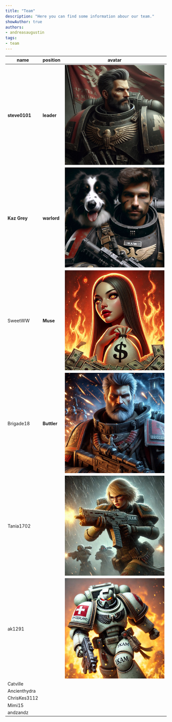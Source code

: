 ```yaml
---
title: "Team"
description: "Here you can find some information abour our team."
showAuthor: true
authors:
- andreasaugustin
tags:
- team
---
```


| name | position | avatar |
| ------ | -- | --- |
| **steve0101** | **leader** | ![steve](./img/steve.png) |
| **Kaz Grey**| **warlord** | ![kaz](./img/kaz.png) |
| SweetWW | **Muse** | ![sweet](./img/sweetWW.png) |
| Brigade18 | **Buttler** | ![brigade](./img/brigade18.png) |
| Tania1702 | | ![tania](./img/tania.png) |
| ak1291| | ![ak1291](./img/ak1291.png) |
| Catville || |
| Ancienthydra| | |
| ChrisKes3112| | |
| Mimi15| | |
| andzandz| | |
